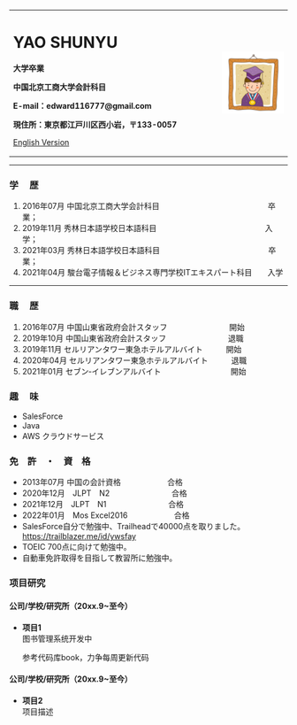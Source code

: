 <div>
<table border="0">
  <tr>
    <td width="75%">
      <h1>YAO SHUNYU</h1>
      <p><b>大学卒業</b></p>
      <p><b>中国北京工商大学会計科目</b></p>
      <p><b>E-mail：edward116777@gmail.com</b></p>
      <p><b>現住所：東京都江戸川区西小岩，〒133-0057</b></p>
      <p><a href="/index-en.html">English Version</a></p>
    </td>
    <td width="25%">
      <img src="/xiaoboshi.jpg" width="100%">
    </td>
  </tr>
</table>
</div>

---

### 学    　歴
1. 2016年07月 中国北京工商大学会計科目　　　　　　　　　　　　　　卒業；
2. 2019年11月 秀林日本語学校日本語科目　　　　　　　　　　　　　　入学；
3. 2021年03月 秀林日本語学校日本語科目　　　　　　　　　　　　　　卒業；
4. 2021年04月 駿台電子情報＆ビジネス専門学校ITエキスパート科目　　入学


---

### 職     　歴
1. 2016年07月	中国山東省政府会計スタッフ　　　　　　　　開始
2. 2019年10月	中国山東省政府会計スタッフ　　　　　　　　退職
3. 2019年11月	セルリアンタワー東急ホテルアルバイト　　　開始
4. 2020年04月	セルリアンタワー東急ホテルアルバイト　　　退職
5. 2021年01月	セブン‐イレブンアルバイト　　　　　　　　　開始


### 趣     　味
- SalesForce
- Java
- AWS クラウドサービス

### 免　許　・　資　格
- 2013年07月	中国の会計資格　　　　　　合格
- 2020年12月　JLPT　N2　　　　　　　　合格
- 2021年12月　JLPT　N1　　　　　　　　合格
- 2022年01月　Mos Excel2016　　　　　　合格
- SalesForce自分で勉強中、Trailheadで40000点を取りました。https://trailblazer.me/id/ywsfay
- TOEIC 700点に向けて勉強中。
- 自動車免許取得を目指して教習所に勉強中。


### 项目研究
#### 公司/学校/研究所（20xx.9~至今）
- **项目1**  
图书管理系统开发中

    参考代码库book，力争每周更新代码


#### 公司/学校/研究所（20xx.9~至今）
- **项目2**  
项目描述
